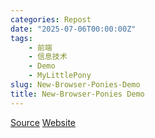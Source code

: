 ```yaml
---
categories: Repost
date: "2025-07-06T00:00:00Z"
tags:
    - 前端
    - 信息技术
    - Demo
    - MyLittlePony
slug: New-Browser-Ponies-Demo
title: New-Browser-Ponies Demo
---
```


[Source](https://github.com/Pony-House/New-Browser-Ponies) [Website](https://browser.pony.house/index.html)

<script type="text/javascript" src="https://browser.pony.house/js/ponybase.js"></script><script type="text/javascript" src="https://browser.pony.house/js/browserponies.js" id="browser-ponies-script"></script><script type="text/javascript">/* <![CDATA[ */ (function (cfg) {BrowserPonies.setBaseUrl(cfg.baseurl);BrowserPonies.loadConfig(BrowserPoniesBaseConfig);BrowserPonies.loadConfig(cfg);let isFirstTime = true; BrowserPonies.Util.onload(() => { if(isFirstTime) { isFirstTime = false; BrowserPonies.api.getDemoGamepad(0, true); } });})({"baseurl":"https://browser.pony.house/","allowDoubleClickControl":true,"fadeDuration":500,"volume":1,"fps":60,"speed":3,"audioEnabled":true,"showFps":true,"showLoadProgress":true,"speakProbability":0.1,"spawn":{"applejack":1,"fluttershy":1,"pinkie pie":1,"princess twilight sparkle":1,"rainbow dash":1,"rarity":1},"spawnRandom":5,"autostart":true}); /* ]]> */</script>
